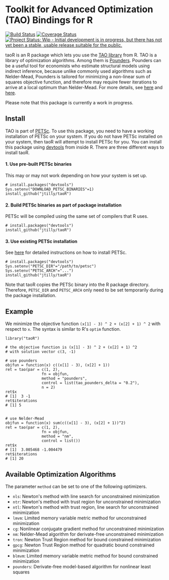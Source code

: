 # Toolkit for Advanced Optimization (TAO) Bindings for R

[![Build Status](https://travis-ci.org/jtilly/taoR.svg?branch=master)](https://travis-ci.org/jtilly/taoR) [![Coverage Status](https://coveralls.io/repos/jtilly/taoR/badge.svg?branch=master&service=github)](https://coveralls.io/github/jtilly/taoR?branch=master) [![Project Status: Wip - Initial development is in progress, but there has not yet been a stable, usable release suitable for the public.](https://img.shields.io/badge/status-WIP-yellow.svg)](https://img.shields.io/badge/status-WIP-yellow.svg)

taoR is an R package which lets you use the [TAO library](http://www.mcs.anl.gov/petsc/petsc-current/docs/tao_manual.pdf) from R. TAO is a library of optimization algorithms. Among them is [Pounders](http://www.mcs.anl.gov/papers/P5120-0414.pdf). Pounders can be a useful tool for economists who estimate structural models using indirect inference, because unlike commonly used algorithms such as Nelder-Mead, Pounders is tailored for minimizing a non-linear sum of squares objective function, and therefore may require fewer iterations to arrive at a local optimum than Nelder-Mead. For more details, see [here](http://arxiv.org/pdf/1406.5464.pdf) and [here](http://ftp.iza.org/dp8548.pdf).

Please note that this package is currently a work in progress.

## Install

TAO is part of [PETSc](http://www.mcs.anl.gov/petsc/). To use this package, you need to have a working installation of PETSc on your system. If you do not have PETSc installed on your system, then taoR will attempt to install PETSc for you. You can install this package using [devtools](https://cran.r-project.org/web/packages/devtools/index.html) from inside R. There are three different ways to install taoR.

#### 1. Use pre-built PETSc binaries
This may or may not work depending on how your system is set up. 
```{r}
# install.packages("devtools")
Sys.setenv("DOWNLOAD_PETSC_BINARIES"=1)
install_github("jtilly/taoR")
```

#### 2. Build PETSc binaries as part of package installation
PETSc will be compiled using the same set of compilers that R uses. 
```{r}
# install.packages("devtools")
install_github("jtilly/taoR")
```

#### 3. Use existing PETSc installation
See [here](http://www.mcs.anl.gov/petsc/documentation/installation.html) for detailed instructions on how to install PETSc.
```{r}
# install.packages("devtools")
Sys.setenv("PETSC_DIR"="/path/to/petsc")
Sys.setenv("PETSC_ARCH"="...")
install_github("jtilly/taoR")
```
Note that taoR copies the PETSc binary into the R package directory. Therefore, `PETSC_DIR` and `PETSC_ARCH` only need to be set temporarily during the package installation.

## Example
We minimize the objective function `(x[1] - 3) ^ 2 + (x[2] + 1) ^ 2` with respect to `x`. The syntax is similar to R's `optim` function.

```{r}
library("taoR")

# the objective function is (x[1] - 3) ^ 2 + (x[2] + 1) ^2 
# with solution vector c(3, -1)

# use pounders
objfun = function(x) c((x[1] - 3), (x[2] + 1))
ret = tao(par = c(1, 2),
                fn = objfun, 
                method = "pounders", 
                control = list(tao_pounders_delta = "0.2"), 
                n = 2)
ret$x
# [1]  3 -1
ret$iterations
# [1] 5

    
# use Nelder-Mead
objfun = function(x) sum(c((x[1] - 3), (x[2] + 1))^2)
ret = tao(par = c(1, 2),
                fn = objfun, 
                method = "nm", 
                control = list())
ret$x
# [1]  3.005468 -1.004479
ret$iterations
# [1] 20
```

## Available Optimization Algorithms
The parameter `method` can be set to one of the following optimizers.
* `nls`: Newton's method with line search for unconstrained minimization
* `ntr`: Newton's method with trust region for unconstrained minimization
* `ntl`: Newton's method with trust region, line search for unconstrained minimization
* `lmvm`: Limited memory variable metric method for unconstrained minimization
* `cg`: Nonlinear conjugate gradient method for unconstrained minimization
* `nm`: Nelder-Mead algorithm for derivate-free unconstrained minimization
* `tron`: Newton Trust Region method for bound constrained minimization
* `gpcg`: Newton Trust Region method for quadratic bound constrained minimization
* `blmvm`: Limited memory variable metric method for bound constrained minimization
* `pounders`: Derivate-free model-based algorithm for nonlinear least squares
